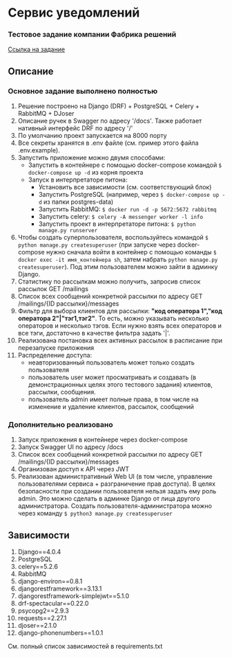 # Сервис уведомлений

### Тестовое задание компании Фабрика решений
[Ссылка на задание](https://www.craft.do/s/n6OVYFVUpq0o6L)

## Описание

### Основное задание выполнено полностью

1. Решение построено на Django (DRF) + PostgreSQL + Celery + RabbitMQ + DJoser
2. Описание ручек в Swagger по адресу '/docs'. Также работает нативный интерфейс DRF по адресу '/'
3. По умолчанию проект запускается на 8000 порту
4. Все секреты хранятся в .env файле (см. пример этого файла .env.example). 
5. Запустить приложение можно двумя способами:
   - Запустить в контейнере с помощью docker-compose командой ```$ docker-compose up -d``` из корня проекта
   - Запуск в интерпретаторе питона:
     - Установить все зависимости (см. соответствующий блок)
     - Запустить PostgreSQL (например, через ```$ docker-compose up -d``` из папки postgres-data)
     - Запустить RabbitMQ: ```$ docker run -d -p 5672:5672 rabbitmq```
     - Запустить celery: ```$ celery -A messenger worker -l info```
     - Запустить проект в интерпретаторе питона: ```$ python manage.py runserver```
6. Чтобы создать суперпользователя, воспользуйтесь командой ```$ python manage.py createsuperuser``` (при запуске через docker-compose нужно сначала войти в контейнер с помощью команды ```$ docker exec -it имя_контейнера sh```, затем набрать ```python manage.py createsuperuser```). Под этим пользователем можно зайти в админку Django.
7. Статистику по рассылкам можно получить, запросив список рассылок GET /mailings
8. Список всех сообщений конкретной рассылки по адресу GET /mailings/{ID рассылки}/messages
9. Фильтр для выбора клиентов для рассылки: **"код оператора 1","код оператора 2"|"тэг1,тэг2"**. То есть, можно указывать несколько операторов и несколько тэгов. Если нужно взять всех операторов и все тэги, достаточно в качестве фильтра задать '|'.
10. Реализована постановка всех активных рассылок в расписание при перезапуске приложения
11. Распределение доступа:
    - неавторизованный пользователь может только создать пользователя
    - пользователь user может просматривать и создавать (в демонстрационных целях этого тестового задания) клиентов, рассылки, сообщения.
    - пользователь admin имеет полные права, в том числе на изменение и удаление клиентов, рассылок, сообщений 

### Дополнительно реализовано
1. Запуск приложения в контейнере через docker-compose
2. Запуск Swagger UI по адресу /docs
3. Список всех сообщений конкретной рассылки по адресу GET /mailings/{ID рассылки}/messages
4. Организован доступ к API через JWT
5. Реализован административный Web UI (в том числе, управление пользователями сервиса + разграничение прав доступа). В целях безопасности при создании пользователя нельзя задать ему роль admin. Это можно сделать в админке Django от лица другого администратора. Создать пользователя-администратора можно через команду ```$ python3 manage.py createsuperuser```

## Зависимости
1. Django==4.0.4
2. PostgreSQL
3. celery==5.2.6
4. RabbitMQ
5. django-environ==0.8.1
6. djangorestframework==3.13.1
7. djangorestframework-simplejwt==5.1.0
8. drf-spectacular==0.22.0
9. psycopg2==2.9.3
10. requests==2.27.1
11. djoser==2.1.0
12. django-phonenumbers==1.0.1

См. полный список зависимостей в requirements.txt